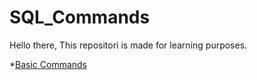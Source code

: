 # SQL_Commands

Hello there,
This repositori is made for learning purposes.

*[Basic Commands](https://gist.github.com/b8d6e1bc7b9ad07acc1f487dccb0463c.git)
